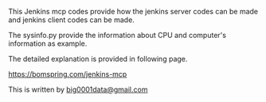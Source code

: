 This Jenkins mcp codes provide how the jenkins server codes can be made and jenkins client codes can be made.

The sysinfo.py provide the information about CPU and computer's information as example.

The detailed explanation is provided  in following page.

https://bomspring.com/jenkins-mcp

This is written by big0001data@gmail.com
